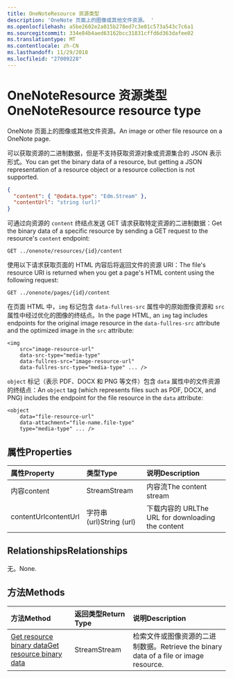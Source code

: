 ```yaml
---
title: OneNoteResource 资源类型
description: 'OneNote 页面上的图像或其他文件资源。 '
ms.openlocfilehash: a5be2602e2a015b278ed7c3e01c573a543c7c6a1
ms.sourcegitcommit: 334e84b4aed63162bcc31831cffd6d363dafee02
ms.translationtype: MT
ms.contentlocale: zh-CN
ms.lasthandoff: 11/29/2018
ms.locfileid: "27009228"
---
```

# <a name="onenoteresource-resource-type"></a><span data-ttu-id="f6867-103">OneNoteResource 资源类型</span><span class="sxs-lookup"><span data-stu-id="f6867-103">OneNoteResource resource type</span></span>

<span data-ttu-id="f6867-104">OneNote 页面上的图像或其他文件资源。</span><span class="sxs-lookup"><span data-stu-id="f6867-104">An image or other file resource on a OneNote page.</span></span> 

<span data-ttu-id="f6867-105">可以获取资源的二进制数据，但是不支持获取资源对象或资源集合的 JSON 表示形式。</span><span class="sxs-lookup"><span data-stu-id="f6867-105">You can get the binary data of a resource, but getting a JSON representation of a resource object or a resource collection is not supported.</span></span>

<!--{
  "blockType": "resource",
  "baseType": "microsoft.graph.onenoteEntityBaseModel",
  "optionalProperties": [],
  "isMediaEntity": true,
  "@odata.type": "microsoft.graph.onenoteResource"
}-->

```json
{
  "content": { "@odata.type": "Edm.Stream" },
  "contentUrl": "string (url)"
}
```

<span data-ttu-id="f6867-106">可通过向资源的 `content` 终结点发送 GET 请求获取特定资源的二进制数据：</span><span class="sxs-lookup"><span data-stu-id="f6867-106">Get the binary data of a specific resource by sending a GET request to the resource's `content` endpoint:</span></span>

```
GET ../onenote/resources/{id}/content
```

<span data-ttu-id="f6867-107">使用以下请求获取页面的 HTML 内容后将返回文件的资源 URI：</span><span class="sxs-lookup"><span data-stu-id="f6867-107">The file's resource URI is returned when you get a page's HTML content using the following request:</span></span>

```
GET ../onenote/pages/{id}/content
```

<span data-ttu-id="f6867-108">在页面 HTML 中，`img` 标记包含 `data-fullres-src` 属性中的原始图像资源和 `src` 属性中经过优化的图像的终结点。</span><span class="sxs-lookup"><span data-stu-id="f6867-108">In the page HTML, an `img` tag includes endpoints for the original image resource in the `data-fullres-src` attribute and the optimized image in the `src` attribute:</span></span>
```
<img 
    src="image-resource-url"  
    data-src-type="media-type"
    data-fullres-src="image-resource-url"  
    data-fullres-src-type="media-type" ... />
```

<span data-ttu-id="f6867-109">`object` 标记（表示 PDF、DOCX 和 PNG 等文件）包含 `data` 属性中的文件资源的终结点：</span><span class="sxs-lookup"><span data-stu-id="f6867-109">An `object` tag (which represents files such as PDF, DOCX, and PNG) includes the endpoint for the file resource in the `data` attribute:</span></span>

```
<object
    data="file-resource-url"
    data-attachment="file-name.file-type" 
    type="media-type" ... />
```

## <a name="properties"></a><span data-ttu-id="f6867-110">属性</span><span class="sxs-lookup"><span data-stu-id="f6867-110">Properties</span></span>

| <span data-ttu-id="f6867-111">属性</span><span class="sxs-lookup"><span data-stu-id="f6867-111">Property</span></span>             | <span data-ttu-id="f6867-112">类型</span><span class="sxs-lookup"><span data-stu-id="f6867-112">Type</span></span>            | <span data-ttu-id="f6867-113">说明</span><span class="sxs-lookup"><span data-stu-id="f6867-113">Description</span></span>
|:---------------------|:----------------|:---------------------------------
| <span data-ttu-id="f6867-114">内容</span><span class="sxs-lookup"><span data-stu-id="f6867-114">content</span></span>              | <span data-ttu-id="f6867-115">Stream</span><span class="sxs-lookup"><span data-stu-id="f6867-115">Stream</span></span>          | <span data-ttu-id="f6867-116">内容流</span><span class="sxs-lookup"><span data-stu-id="f6867-116">The content stream</span></span>
| <span data-ttu-id="f6867-117">contentUrl</span><span class="sxs-lookup"><span data-stu-id="f6867-117">contentUrl</span></span>           | <span data-ttu-id="f6867-118">字符串 (url)</span><span class="sxs-lookup"><span data-stu-id="f6867-118">String (url)</span></span>    | <span data-ttu-id="f6867-119">下载内容的 URL</span><span class="sxs-lookup"><span data-stu-id="f6867-119">The URL for downloading the content</span></span>

## <a name="relationships"></a><span data-ttu-id="f6867-120">Relationships</span><span class="sxs-lookup"><span data-stu-id="f6867-120">Relationships</span></span>
<span data-ttu-id="f6867-121">无。</span><span class="sxs-lookup"><span data-stu-id="f6867-121">None.</span></span>


## <a name="methods"></a><span data-ttu-id="f6867-122">方法</span><span class="sxs-lookup"><span data-stu-id="f6867-122">Methods</span></span>
| <span data-ttu-id="f6867-123">方法</span><span class="sxs-lookup"><span data-stu-id="f6867-123">Method</span></span>           | <span data-ttu-id="f6867-124">返回类型</span><span class="sxs-lookup"><span data-stu-id="f6867-124">Return Type</span></span>    |<span data-ttu-id="f6867-125">说明</span><span class="sxs-lookup"><span data-stu-id="f6867-125">Description</span></span>|
|:---------------|:--------|:----------|
|[<span data-ttu-id="f6867-126">Get resource binary data</span><span class="sxs-lookup"><span data-stu-id="f6867-126">Get resource binary data</span></span>](../api/resource-get.md) | <span data-ttu-id="f6867-127">Stream</span><span class="sxs-lookup"><span data-stu-id="f6867-127">Stream</span></span> |<span data-ttu-id="f6867-128">检索文件或图像资源的二进制数据。</span><span class="sxs-lookup"><span data-stu-id="f6867-128">Retrieve the binary data of a file or image resource.</span></span>|

<!-- uuid: 8fcb5dbc-d5aa-4681-8e31-b001d5168d79
2015-10-25 14:57:30 UTC -->
<!-- {
  "type": "#page.annotation",
  "description": "resource resource",
  "keywords": "",
  "section": "documentation",
  "tocPath": ""
}-->